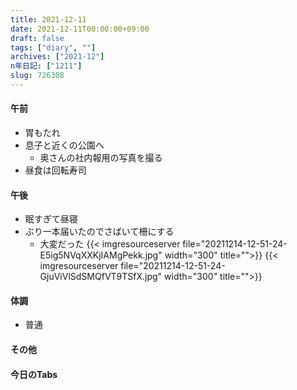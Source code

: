 ```yaml
---
title: 2021-12-11
date: 2021-12-11T00:00:00+09:00
draft: false
tags: ["diary", ""]
archives: ["2021-12"]
n年日記: ["1211"]
slug: 726308
---
```

#### 午前
- 胃もたれ
- 息子と近くの公園へ
  - 奥さんの社内報用の写真を撮る
- 昼食は回転寿司
#### 午後
- 眠すぎて昼寝
- ぶり一本届いたのでさばいて柵にする
  - 大変だった
{{< imgresourceserver file="20211214-12-51-24-E5ig5NVqXXKjIAMgPekk.jpg" width="300" title="">}}
{{< imgresourceserver file="20211214-12-51-24-GjuViVlSdSMQfVT9TSfX.jpg" width="300" title="">}}
#### 体調
- 普通
#### その他
#### 今日のTabs